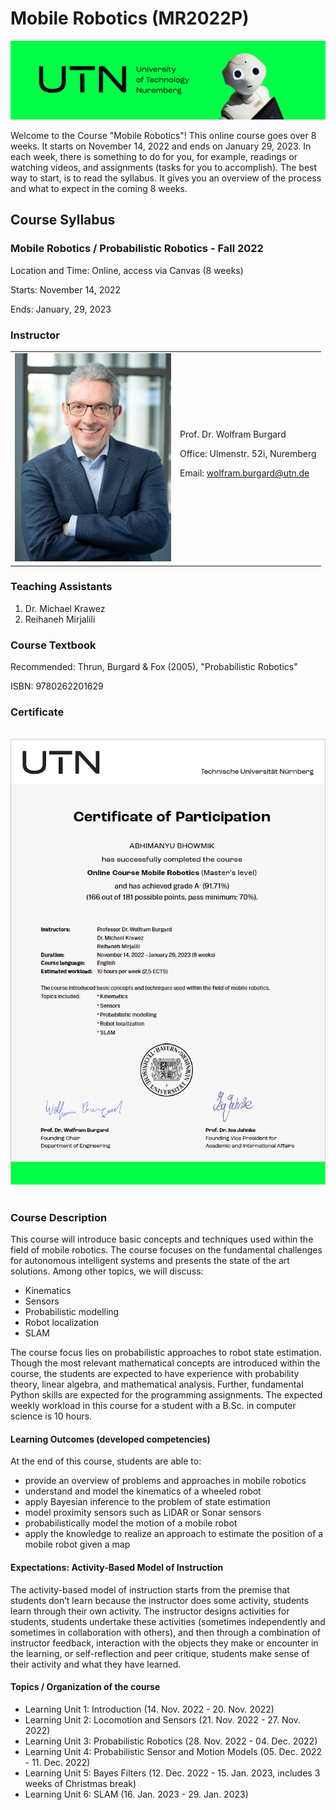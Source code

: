 # Mobile Robotics (MR2022P)

![](Images/UTN-banner-1.png)

Welcome to the Course "Mobile Robotics"!
This online course goes over 8 weeks. It starts on November 14, 2022 and ends on January 29, 2023.
In each week, there is something to do for you, for example, readings or watching videos, and assignments (tasks for you to accomplish). The best way to start, is to read the syllabus. It gives you an overview of the process and what to expect in the coming 8 weeks.

## Course Syllabus

### Mobile Robotics / Probabilistic Robotics - Fall 2022

Location and Time: Online, access via Canvas (8 weeks)

Starts: November 14, 2022

Ends: January, 29, 2023

### Instructor 
<p align="center">

<table border="0">
 <tr>
    <td><img src="Images/wolfram-portrait.jpeg" alt="wolfram" width="250"/></td>
    <td>Prof. Dr. Wolfram Burgard

Office: Ulmenstr. 52i, Nuremberg

Email: wolfram.burgard@utn.de </td>
 </tr>
</table>

</p>




### Teaching Assistants

1. Dr. Michael Krawez
2. Reihaneh Mirjalili

### Course Textbook
Recommended: Thrun, Burgard & Fox (2005), "Probabilistic Robotics"

ISBN: 9780262201629

### Certificate
<p align="center">
<br>
<img src="Images/Utn Certificate.png" alt="wolfram" width="650"/>
<br><br>
</p>

### Course Description
This course will introduce basic concepts and techniques used within the field of mobile robotics. The course focuses on the fundamental challenges for autonomous intelligent systems and presents the state of the art solutions. Among other topics, we will discuss:

* Kinematics
* Sensors
* Probabilistic modelling
* Robot localization
* SLAM

The course focus lies on probabilistic approaches to robot state estimation. Though the most relevant mathematical concepts are introduced within the course, the students are expected to have experience with probability theory, linear algebra, and mathematical analysis. Further, fundamental Python skills are expected for the programming assignments. The expected weekly workload in this course for a student with a B.Sc. in computer science is 10 hours.

#### Learning Outcomes (developed competencies)
At the end of this course, students are able to:

* provide an overview of problems and approaches in mobile robotics
* understand and model the kinematics of a wheeled robot
* apply Bayesian inference to the problem of state estimation
* model proximity sensors such as LiDAR or Sonar sensors
* probabilistically model the motion of a mobile robot
* apply the knowledge to realize an approach to estimate the position of a mobile robot given a map 

#### Expectations: Activity-Based Model of Instruction
The activity-based model of instruction starts from the premise that students don’t learn because the instructor does some activity, students learn through their own activity. The instructor designs activities for students, students undertake these activities (sometimes independently and sometimes in collaboration with others), and then through a combination of instructor feedback, interaction with the objects they make or encounter in the learning, or self-reflection and peer critique, students make sense of their activity and what they have learned.

#### Topics / Organization of the course
* Learning Unit 1: Introduction (14. Nov. 2022 - 20. Nov. 2022)
* Learning Unit 2: Locomotion and Sensors (21. Nov. 2022 - 27. Nov. 2022)
* Learning Unit 3: Probabilistic Robotics (28. Nov. 2022 - 04. Dec. 2022)
* Learning Unit 4: Probabilistic Sensor and Motion Models (05. Dec. 2022 - 11. Dec. 2022)
* Learning Unit 5: Bayes Filters (12. Dec. 2022 - 15. Jan. 2023, includes 3 weeks of Christmas break)
* Learning Unit 6: SLAM (16. Jan. 2023 - 29. Jan. 2023)

